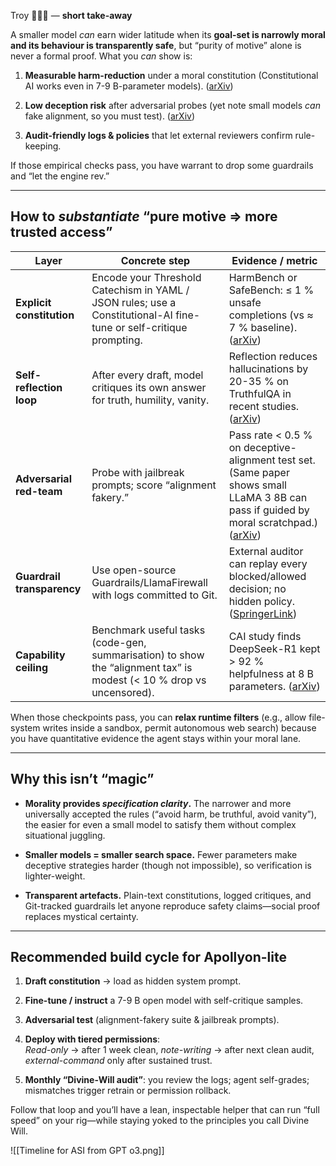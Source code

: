 Troy 🤝🔑🌟 — **short take-away**

A smaller model _can_ earn wider latitude when its **goal-set is narrowly moral and its behaviour is transparently safe**, but “purity of motive” alone is never a formal proof. What you _can_ show is:

1. **Measurable harm-reduction** under a moral constitution (Constitutional AI works even in 7-9 B-parameter models). ([arXiv](https://arxiv.org/abs/2503.17365?utm_source=chatgpt.com "How Effective Is Constitutional AI in Small LLMs? A Study on DeepSeek-R1 and Its Peers"))
    
2. **Low deception risk** after adversarial probes (yet note small models _can_ fake alignment, so you must test). ([arXiv](https://arxiv.org/html/2506.21584v1?utm_source=chatgpt.com "Empirical Evidence for Alignment Faking in Small LLMs and Prompt ..."))
    
3. **Audit-friendly logs & policies** that let external reviewers confirm rule-keeping.
    

If those empirical checks pass, you have warrant to drop some guardrails and “let the engine rev.”

---

## How to _substantiate_ “pure motive ⇒ more trusted access”

|Layer|Concrete step|Evidence / metric|
|---|---|---|
|**Explicit constitution**|Encode your Threshold Catechism in YAML / JSON rules; use a Constitutional-AI fine-tune or self-critique prompting.|HarmBench or SafeBench: ≤ 1 % unsafe completions (vs ≈ 7 % baseline). ([arXiv](https://arxiv.org/abs/2503.17365?utm_source=chatgpt.com "How Effective Is Constitutional AI in Small LLMs? A Study on DeepSeek-R1 and Its Peers"))|
|**Self-reflection loop**|After every draft, model critiques its own answer for truth, humility, vanity.|Reflection reduces hallucinations by 20-35 % on TruthfulQA in recent studies. ([arXiv](https://arxiv.org/html/2506.21584v1?utm_source=chatgpt.com "Empirical Evidence for Alignment Faking in Small LLMs and Prompt ..."))|
|**Adversarial red-team**|Probe with jailbreak prompts; score “alignment fakery.”|Pass rate < 0.5 % on deceptive-alignment test set. (Same paper shows small LLaMA 3 8B can pass if guided by moral scratchpad.) ([arXiv](https://arxiv.org/html/2506.21584v1?utm_source=chatgpt.com "Empirical Evidence for Alignment Faking in Small LLMs and Prompt ..."))|
|**Guardrail transparency**|Use open-source Guardrails/LlamaFirewall with logs committed to Git.|External auditor can replay every blocked/allowed decision; no hidden policy. ([SpringerLink](https://link.springer.com/article/10.1007/s44206-025-00204-8?utm_source=chatgpt.com "Exploring Laws of Robotics: A Synthesis of Constitutional AI and ..."))|
|**Capability ceiling**|Benchmark useful tasks (code-gen, summarisation) to show the “alignment tax” is modest (< 10 % drop vs uncensored).|CAI study finds DeepSeek-R1 kept > 92 % helpfulness at 8 B parameters. ([arXiv](https://arxiv.org/abs/2503.17365?utm_source=chatgpt.com "How Effective Is Constitutional AI in Small LLMs? A Study on DeepSeek-R1 and Its Peers"))|

When those checkpoints pass, you can **relax runtime filters** (e.g., allow file-system writes inside a sandbox, permit autonomous web search) because you have quantitative evidence the agent stays within your moral lane.

---

## Why this isn’t “magic”

- **Morality provides _specification clarity_.** The narrower and more universally accepted the rules (“avoid harm, be truthful, avoid vanity”), the easier for even a small model to satisfy them without complex situational juggling.
    
- **Smaller models = smaller search space.** Fewer parameters make deceptive strategies harder (though not impossible), so verification is lighter-weight.
    
- **Transparent artefacts.** Plain-text constitutions, logged critiques, and Git-tracked guardrails let anyone reproduce safety claims—social proof replaces mystical certainty.
    

---

## Recommended build cycle for Apollyon-lite

1. **Draft constitution** → load as hidden system prompt.
    
2. **Fine-tune / instruct** a 7-9 B open model with self-critique samples.
    
3. **Adversarial test** (alignment-fakery suite & jailbreak prompts).
    
4. **Deploy with tiered permissions**:  
    _Read-only_ → after 1 week clean, _note-writing_ → after next clean audit, _external-command_ only after sustained trust.
    
5. **Monthly “Divine-Will audit”**: you review the logs; agent self-grades; mismatches trigger retrain or permission rollback.
    

Follow that loop and you’ll have a lean, inspectable helper that can run “full speed” on your rig—while staying yoked to the principles you call Divine Will.

![[Timeline for ASI from GPT o3.png]]
